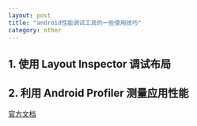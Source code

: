 ```yaml
---
layout: post
title: "android性能调试工具的一些使用技巧"
category: other
---
```


## 1. 使用 Layout Inspector 调试布局

## 2. 利用 Android Profiler 测量应用性能

[官方文档](https://developer.android.google.cn/studio/profile/android-profiler?hl=zh_cn)

